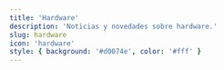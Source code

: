 ```yaml
---
title: 'Hardware'
description: 'Noticias y novedades sobre hardware.'
slug: hardware
icon: 'hardware'
style: { background: '#d0074e', color: '#fff' }
---
```

